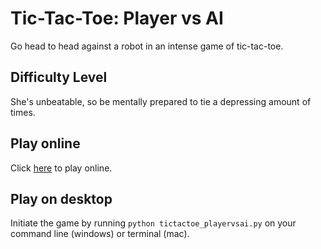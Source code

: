 # Tic-Tac-Toe: Player vs AI
Go head to head against a robot in an intense game of tic-tac-toe.

## Difficulty Level
She's unbeatable, so be mentally prepared to tie a depressing amount of times.

## Play online
Click [here](https://trinket.io/python/42dde07260?runOption=run) to play online.

## Play on desktop
Initiate the game by running `python tictactoe_playervsai.py` on your command line (windows) or terminal (mac).
